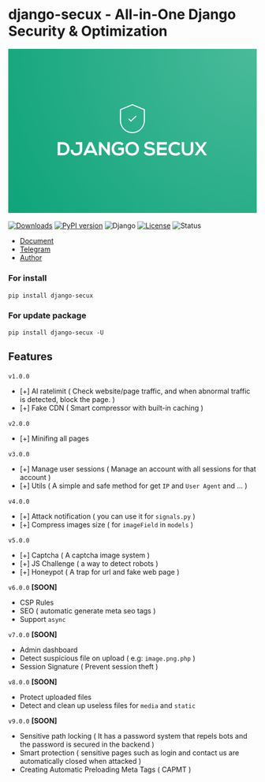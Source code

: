 # django-secux - All-in-One Django Security & Optimization

![django-secux](https://raw.githubusercontent.com/xo-aria/django-secux/refs/heads/main/django-secux.png)

[![Downloads](https://pepy.tech/badge/django-secux)](https://pepy.tech/project/django-secux)
[![PyPI version](https://img.shields.io/pypi/v/django-secux.svg)](https://pypi.org/project/django-secux/)
![Django](https://img.shields.io/badge/Django-3.2%20|%204.2%20|%205.0-green?logo=django)
[![License](https://img.shields.io/github/license/xo-aria/django-secux)](https://github.com/xo-aria/django-secux/blob/main/LICENSE)
![Status](https://img.shields.io/badge/status-active-brightgreen)

- [Document](https://xo-aria.github.io/django-secux/doc/) 
- [Telegram](https://t.me/xo_community_dev)
- [Author](https://t.me/ghanon_dar)

### For install
```
pip install django-secux
```

### For update package
```
pip install django-secux -U
```

## Features
`v1.0.0`
- [+] AI ratelimit ( Check website/page traffic, and when abnormal traffic is detected, block the page. )
- [+] Fake CDN ( Smart compressor with built-in caching )

`v2.0.0`
- [+] Minifing all pages

`v3.0.0`
- [+] Manage user sessions ( Manage an account with all sessions for that account )
- [+] Utils ( A simple and safe method for get `IP` and `User Agent` and ... )

`v4.0.0`
- [+] Attack notification ( you can use it for `signals.py` )
- [+] Compress images size ( for `imageField` in `models` )

`v5.0.0`
- [+] Captcha ( A captcha image system )
- [+] JS Challenge ( a way to detect robots )
- [+] Honeypot ( A trap for url and fake web page )

`v6.0.0` **[SOON]**
- CSP Rules
- SEO ( automatic generate meta seo tags )
- Support `async`

`v7.0.0` **[SOON]**
- Admin dashboard
- Detect suspicious file on upload ( e.g: `image.png.php` )
- Session Signature ( Prevent session theft )

`v8.0.0` **[SOON]**
- Protect uploaded files
- Detect and clean up useless files for `media` and `static`

`v9.0.0` **[SOON]**
- Sensitive path locking ( It has a password system that repels bots and the password is secured in the backend )
- Smart protection ( sensitive pages such as login and contact us are automatically closed when attacked )
- Creating Automatic Preloading Meta Tags ( CAPMT )
